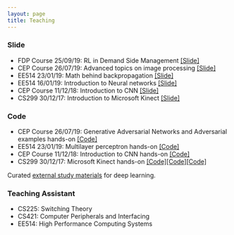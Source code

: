 ```yaml
---
layout: page
title: Teaching
---
```


<!-- ### News

* EE514: Assignment-2 will be due on 11/02/19 [[Link]](https://classroom.google.com/c/Mjc2MTQxODI2OTFa/a/Mjc3NDYwNjIwODNa/details)
* EE514: Assignment-1 will be due on 04/02/19 [[Link]](https://classroom.google.com/c/Mjc2MTQxODI2OTFa/a/Mjc2NDg4NDE4NDda/details)
* EE514: Join [Google classroom](http://classroom.google.com/) with code <font color="red">rqqc859</font> -->

### Slide


* FDP Course 25/09/19: RL in Demand Side Management [[Slide]]()
* CEP Course 26/07/19: Advanced topics on image processing [[Slide]](https://drive.google.com/file/d/1uGiOn1aYO6jVZNCI6-iVVUYgB1R59CG-/view?usp=sharing)
* EE514 23/01/19: Math behind backpropagation [[Slide]](https://drive.google.com/file/d/1fcvALsno1d4W10wlUYWvi-hXI_yhqNq0/view?usp=sharing)
* EE514 16/01/19: Introduction to Neural networks [[Slide]](https://drive.google.com/file/d/1gCxPc1U3id6lzS4MuhliwPXC8dLltCxY/view?usp=sharing)
* CEP Course 11/12/18: Introduction to CNN [[Slide]](https://goo.gl/oxVCHd)
* CS299 30/12/17: Introduction to Microsoft Kinect [[Slide]](https://drive.google.com/open?id=1p61ZeACxnCZI3NgO7dgDJBDj5aCoMIzD)

### Code

* CEP Course 26/07/19: Generative Adversarial Networks and Adversarial examples hands-on [[Code]](https://github.com/alwynmathew/CEP-MLIPcourse)
* EE514 23/01/19: Multilayer perceptron hands-on [[Code]](https://drive.google.com/drive/folders/1Nn6N0GopiXFUVvRA5Z3rTWJ7Yp7qm4Rd?usp=sharing)
* CEP Course 11/12/18: Introduction to CNN hands-on [[Code]](https://github.com/alwynmathew/CEP-DLcourse)
* CS299 30/12/17: Microsoft Kinect hands-on [[Code]](https://github.com/alwynmathew/libfreenect-with-python)[[Code]](https://github.com/alwynmathew/Kinect-for-windows)[[Code]](https://github.com/alwynmathew/Processing-for-Kinect)

Curated [external study materials](teaching/externallinks) for deep learning.

### Teaching Assistant

* CS225: Switching Theory
* CS421: Computer Peripherals and Interfacing
* EE514: High Performance Computing Systems